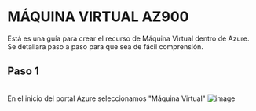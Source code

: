 # MÁQUINA VIRTUAL AZ900
Está es una guía para crear el recurso de Máquina Virtual dentro de Azure.
<br> Se detallara paso a paso para que sea de fácil comprensión.

## Paso 1
<br> En el inicio del portal Azure seleccionamos "Máquina Virtual"
![image](https://user-images.githubusercontent.com/99461145/174494733-5a185bf1-007d-499a-a8a8-cbf9630dca4f.png)

